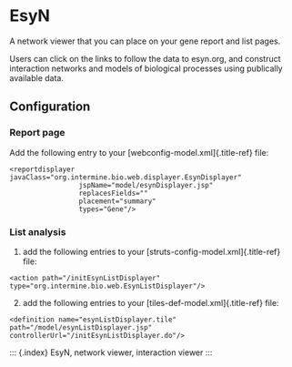 EsyN
====

A network viewer that you can place on your gene report and list pages.

Users can click on the links to follow the data to esyn.org, and
construct interaction networks and models of biological processes using
publically available data.

Configuration
-------------

### Report page

Add the following entry to your [webconfig-model.xml]{.title-ref} file:

``` {.xml}
<reportdisplayer javaClass="org.intermine.bio.web.displayer.EsynDisplayer"
                 jspName="model/esynDisplayer.jsp"
                 replacesFields=""
                 placement="summary"
                 types="Gene"/>
```

### List analysis

1.  add the following entries to your
    [struts-config-model.xml]{.title-ref} file:

``` {.xml}
<action path="/initEsynListDisplayer" type="org.intermine.bio.web.EsynListDisplayer"/>
```

2.  add the following entries to your [tiles-def-model.xml]{.title-ref}
    file:

``` {.xml}
<definition name="esynListDisplayer.tile" path="/model/esynListDisplayer.jsp" controllerUrl="/initEsynListDisplayer.do"/>
```

::: {.index}
EsyN, network viewer, interaction viewer
:::
